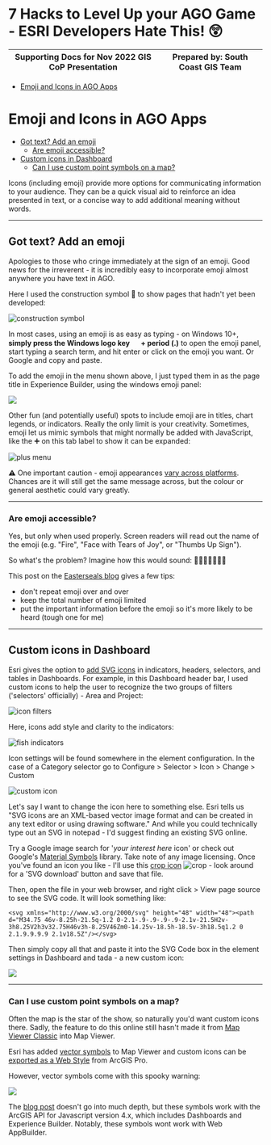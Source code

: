 7 Hacks to Level Up your AGO Game - ESRI Developers Hate This! 😲<!-- omit in toc -->
===
|Supporting Docs for Nov 2022 GIS CoP Presentation|Prepared by: South Coast GIS Team|
|---|---|

- [Emoji and Icons in AGO Apps](#emoji-and-icons-in-ago-apps)

# Emoji and Icons in AGO Apps
<!-- no toc -->
  - [Got text? Add an emoji](#got-text-add-an-emoji)
    - [Are emoji accessible?](#sidenote-are-emoji-accessible)
  - [Custom icons in Dashboard](#custom-icons-in-dashboard)
    - [Can I use custom point symbols on a map?](#can-i-use-custom-point-symbols-on-a-map)

Icons (including emoji) provide more options for communicating information to your audience. They can be a quick visual aid to reinforce an idea presented in text, or a concise way to add additional meaning without words. 

---

## Got text? Add an emoji
Apologies to those who cringe immediately at the sign of an emoji. Good news for the irreverent - it is incredibly easy to incorporate emoji almost anywhere you have text in AGO. 

Here I used the construction symbol 🚧 to show pages that hadn't yet been developed:

![construction symbol](img/construction-emoji.png "🚧 used to show pages not yet developed")   

In most cases, using an emoji is as easy as typing - on Windows 10+, **simply press the Windows logo key <img src="img/windows-logo.png" width="15em"> + period (.)** to open the emoji panel, start typing a search term, and hit enter or click on the emoji you want. Or Google and copy and paste.

To add the emoji in the menu shown above, I just typed them in as the page title in Experience Builder, using the windows emoji panel:

![](img/emoji-EB.png)

Other fun (and potentially useful) spots to include emoji are in titles, chart legends, or indicators. Really the only limit is your creativity. Sometimes, emoji let us mimic symbols that might normally be added with JavaScript, like the ➕ on this tab label to show it can be expanded:

![plus menu](img/plus-tab.png "➕ next to the tab label to show it can be expanded")  

⚠ One important caution - emoji appearances [vary across platforms](https://thedavidbarton.github.io/blog/os-dependent-emoji-display/). Chances are it will still get the same message across, but the colour or general aesthetic could vary greatly.

---

### Are emoji accessible?
Yes, but only when used properly. Screen readers will read out the name of the emoji (e.g. "Fire", "Face with Tears of Joy", or "Thumbs Up Sign"). 

So what's the problem? Imagine how this would sound: 🍕🍕🍕😋🎉🎉🎉

This post on the [Easterseals blog](https://blog.easterseals.com/emojis-and-accessibility-the-dos-and-donts-of-including-emojis-in-texts-and-emails/) gives a few tips:
 - don't repeat emoji over and over
 - keep the total number of emoji limited
 - put the important information before the emoji so it's more likely to be heard (tough one for me)
---
## Custom icons in Dashboard
Esri gives the option to [add SVG icons](https://doc.arcgis.com/en/dashboards/latest/create-and-share/use-custom-icons.htm) in indicators, headers, selectors, and tables in Dashboards. For example, in this Dashboard header bar, I used custom icons to help the user to recognize the two groups of filters ('selectors' officially) - Area and Project:

![icon filters](img/icon-filters.png "Using icons in an AGO Dashboard selector to support text") 

Here, icons add style and clarity to the indicators:

![fish indicators](img/icon-indicator.png "Icons showing the subject of each indicator")  

Icon settings will be found somewhere in the element configuration. In the case of a Category selector go to Configure > Selector > Icon > Change > Custom

![custom icon](img/custom-icon.png "Custom icon settings")

Let's say I want to change the icon here to something else. Esri tells us "SVG icons are an XML-based vector image format and can be created in any text editor or using drawing software." And while you could technically type out an SVG in notepad - I'd suggest finding an existing SVG online.

Try a Google image search for '*your interest here* icon' or check out Google's [Material Symbols](https://fonts.google.com/icons) library. Take note of any image licensing. Once you've found an icon you like - I'll use this [crop icon](https://fonts.google.com/icons?selected=Material+Symbols+Outlined:crop:FILL@0;wght@400;GRAD@0;opsz@48) ![crop](img/crop.svg) - look around for a 'SVG download' button and save that file.

Then, open the file in your web browser, and right click > View page source to see the SVG code. It will look something like:

```
<svg xmlns="http://www.w3.org/2000/svg" height="48" width="48"><path d="M34.75 46v-8.25h-21.5q-1.2 0-2.1-.9-.9-.9-.9-2.1v-21.5H2v-3h8.25V2h3v32.75H46v3h-8.25V46Zm0-14.25v-18.5h-18.5v-3h18.5q1.2 0 2.1.9.9.9.9 2.1v18.5Z"/></svg>
```

Then simply copy all that and paste it into the SVG Code box in the element settings in Dashboard and tada - a new custom icon:

![](img/new-icon-indicator.png)  


---

### Can I use custom point symbols on a map?
Often the map is the star of the show, so naturally you'd want custom icons there. Sadly, the feature to do this online still hasn't made it from [Map Viewer Classic](https://www.esri.com/arcgis-blog/products/arcgis-online/mapping/using-images-as-custom-point-symbols/) into Map Viewer.

Esri has added [vector symbols](https://www.esri.com/arcgis-blog/products/arcgis-online/mapping/do-more-with-symbols-in-map-viewer-beta/) to Map Viewer and custom icons can be [exported as a Web Style](https://www.esri.com/arcgis-blog/products/arcgis-online/mapping/use-published-2d-symbols-in-arcgis-online/) from ArcGIS Pro. 

However, vector symbols come with this spooky warning:

![](img/symbol-warning.png)  

The [blog post](https://www.esri.com/arcgis-blog/products/arcgis-online/mapping/do-more-with-symbols-in-map-viewer-beta/) doesn't go into much depth, but these symbols work with the ArcGIS API for Javascript version 4.x, which includes Dashboards and Experience Builder. Notably, these symbols wont work with Web AppBuilder. 